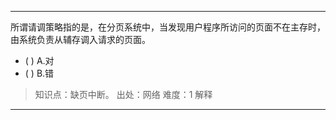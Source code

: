 ---
所谓请调策略指的是，在分页系统中，当发现用户程序所访问的页面不在主存时，由系统负责从辅存调入请求的页面。
- ( ) A.对 
- ( ) B.错

> 知识点：缺页中断。
> 出处：网络
> 难度：1
> 解释

---